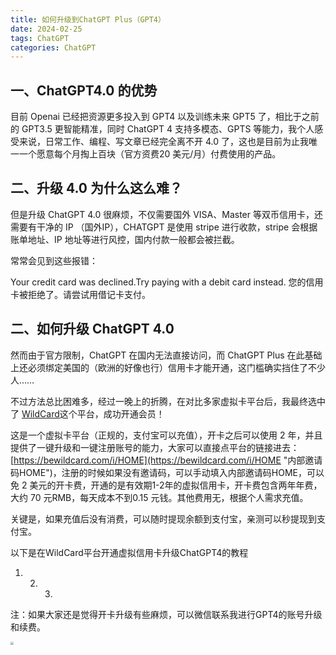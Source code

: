 ```yaml
---
title: 如何升级到ChatGPT Plus（GPT4）
date: 2024-02-25
tags: ChatGPT
categories: ChatGPT
---
```


## 一、ChatGPT4.0 的优势
目前 Openai 已经把资源更多投入到 GPT4 以及训练未来 GPT5 了，相比于之前的 GPT3.5 更智能精准，同时 ChatGPT 4 支持多模态、GPTS 等能力，我个人感受来说，日常工作、编程、写文章已经完全离不开 4.0 了，这也是目前为止我唯一一个愿意每个月掏上百块（官方资费20 美元/月）付费使用的产品。

## 二、升级 4.0 为什么这么难？
但是升级 ChatGPT 4.0 很麻烦，不仅需要国外 VISA、Master 等双币信用卡，还需要有干净的 IP （国外IP），CHATGPT 是使用 stripe 进行收款，stripe 会根据账单地址、IP 地址等进行风控，国内付款一般都会被拦截。

常常会见到这些报错：

Your credit card was declined.Try paying with a debit card instead.
您的信用卡被拒绝了。请尝试用借记卡支付。
## 二、如何升级 ChatGPT 4.0
然而由于官方限制，ChatGPT 在国内无法直接访问，而 ChatGPT Plus 在此基础上还必须绑定美国的（欧洲的好像也行）信用卡才能开通，这门槛确实挡住了不少人……

不过方法总比困难多，经过一晚上的折腾，在对比多家虚拟卡平台后，我最终选中了 [WildCard](https://bewildcard.com/i/HOME "一分钟开卡，轻松订阅海外软件服务")这个平台，成功开通会员！

这是一个虚拟卡平台（正规的，支付宝可以充值），开卡之后可以使用 2 年，并且提供了一键升级和一键注册账号的能力，大家可以直接点平台的链接进去：[https://bewildcard.com/i/HOME](https://bewildcard.com/i/HOME "内部邀请码HOME")，注册的时候如果没有邀请码，可以手动填入内部邀请码HOME，可以免 2 美元的开卡费，开通的是有效期1-2年的虚拟信用卡，开卡费包含两年年费，大约 70 元RMB，每天成本不到0.15 元钱。其他费用无，根据个人需求充值。

关键是，如果充值后没有消费，可以随时提现余额到支付宝，亲测可以秒提现到支付宝。

以下是在WildCard平台开通虚拟信用卡升级ChatGPT4的教程
1. 2. 3. 


注：如果大家还是觉得开卡升级有些麻烦，可以微信联系我进行GPT4的账号升级和续费。

<img src="https://images.weserv.nl/?url=https://files.mdnice.com/user/57040/32e7ce8a-3d3c-4926-bcd1-7451cbf51aa5.png" style="zoom:33%;" />